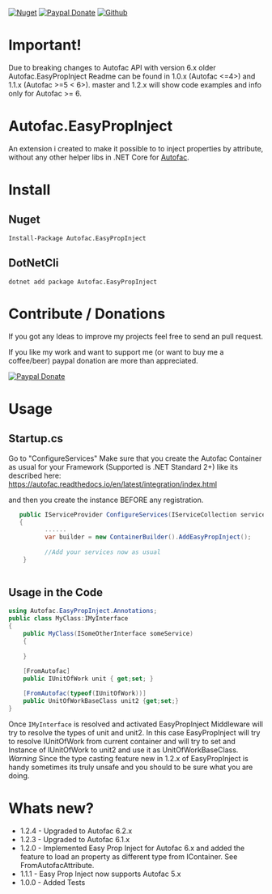 [![Nuget](https://img.shields.io/nuget/v/Autofac.EasyPropinject?style=flat-square)](https://www.nuget.org/packages/Autofac.EasyPropInject/) 
 [![Paypal Donate](https://img.shields.io/badge/DONATE%E2%99%A5-PAYPAL-blue?style=flat-square&logo=paypal)](https://www.paypal.com/donate/?hosted_button_id=SVZHLRTQ6H4VL)
 [![Github](https://img.shields.io/badge/nfMalde-Autofac.EasyPropInject-lightgrey?style=flat-square&logo=github)](https://github.com/nfMalde/Autofac.EasyPropInject)


# Important!
Due to breaking changes to Autofac API  with version 6.x older  Autofac.EasyPropInject Readme can be found in 1.0.x (Autofac <=4>) and 1.1.x (Autofac >=5 < 6>).
master and 1.2.x will show code examples and info only for Autofac >= 6.

# Autofac.EasyPropInject
An extension i created to make it possible to to  inject properties by attribute, without any other helper libs in  .NET Core for [Autofac](https://github.com/autofac/Autofac).

# Install
## Nuget 
`Install-Package Autofac.EasyPropInject`

## DotNetCli
`dotnet add package Autofac.EasyPropInject`

# Contribute / Donations
If you got any Ideas to improve my projects feel free to send an pull request. 

If you like my work and want to support me (or want to buy me a coffee/beer) paypal donation are more than appreciated.

 [![Paypal Donate](https://img.shields.io/badge/DONATE%E2%99%A5-PAYPAL-blue?style=for-the-badge&logo=paypal)](https://www.paypal.com/donate/?hosted_button_id=SVZHLRTQ6H4VL)

# Usage
## Startup.cs
Go to  "ConfigureServices"
Make sure that you create the Autofac Container as usual for your Framework (Supported is .NET Standard 2+) like its described here:
https://autofac.readthedocs.io/en/latest/integration/index.html


and then you create the instance BEFORE any registration.
```c#
   public IServiceProvider ConfigureServices(IServiceCollection services)
   {
          ......
          var builder = new ContainerBuilder().AddEasyPropInject();
          
          //Add your services now as usual 
    }
    
```

## Usage in the Code
```c#
using Autofac.EasyPropInject.Annotations;
public class MyClass:IMyInterface 
{ 
    public MyClass(ISomeOtherInterface someService) 
    { 
      
    }
    
    [FromAutofac]
    public IUnitOfWork unit { get;set; }

    [FromAutofac(typeof(IUnitOfWork))]
    public UnitOfWorkBaseClass unit2 {get;set;}
}
```
Once ``IMyInterface`` is resolved and activated EasyPropInject Middleware will try to resolve the types of unit and unit2.
In this case EasyPropInject will try to resolve IUnitOfWork from current container and  will try to set and Instance of IUnitOfWork to unit2 and use it as UnitOfWorkBaseClass.
*Warning* 
Since the type casting feature new in 1.2.x of EasyPropInject is handy sometimes its truly unsafe and you should to be sure what you are doing.


# Whats new?
* 1.2.4 - Upgraded to Autofac 6.2.x
* 1.2.3 - Upgraded to Autofac 6.1.x
* 1.2.0 - Implemented Easy Prop Inject for Autofac 6.x and added the feature to load an property as different type from IContainer. See FromAutofacAttribute.
* 1.1.1 - Easy Prop Inject now supports Autofac 5.x
* 1.0.0 - Added Tests

